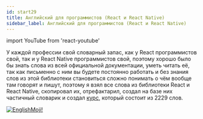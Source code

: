 ```yaml
---
id: start29
title: Английский для программистов (React и React Native)
sidebar_label: Английский для программистов (React и React Native)
---
```


import YouTube from 'react-youtube'

У каждой профессии свой словарный запас, как у React программистов свой, так и у React Native программистов свой, поэтому хорошо было бы знать слова из всей официальной документации, уметь читать её, так как письменно с ним вы будете постоянно работать и без знания слов из этой библиотеки становиться сложно понимать о чём вообще там говорят и пишут, поэтому я взял все слова из библиотеки React и React Native, скопировал их, отрефактарил, создал на базе них частичный словарик и создал [курс](https://www.memrise.com/course/1450006/react-react-native/), который состоит из 2229 слов.

<YouTube videoId='pXfH8ItPGMI' />

[![EnglishMoji!](/img/logo/englishmoji.png)](https://link-to.app/xvh7Ush9kl)
